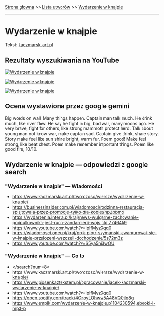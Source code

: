 [Strona głowna](../index.md) >> [Lista utworów](../list.md) >> [Wydarzenie w knajpie](651.md)

---

# Wydarzenie w knajpie

Tekst: [kaczmarski.art.pl](https://www.kaczmarski.art.pl/tworczosc/wiersze/wydarzenie-w-knajpie/)

## Rezultaty wyszukiwania na YouTube

[![Wydarzenie w knajpie](http://img.youtube.com/vi/SKsVpoBis3E/0.jpg)](https://www.youtube.com/watch?v=SKsVpoBis3E "Wydarzenie w knajpie - YouTube")

[![Wydarzenie w knajpie](http://img.youtube.com/vi/bYAJCa7Iajc/0.jpg)](https://www.youtube.com/watch?v=bYAJCa7Iajc "Wydarzenie w knajpie - Jacek Kaczmarski TEKST - YouTube")

[![Wydarzenie w knajpie](http://img.youtube.com/vi/e_JWGEpU-a4/0.jpg)](https://www.youtube.com/watch?v=e_JWGEpU-a4 "Wydarzenie w Knajpie - YouTube")

## Ocena wystawiona przez google gemini

Big words on wall. Many things happen. Captain man talk much. He drink much, like river flow. He say he fight in big, bad war, many moons ago. He very brave, fight for others, like strong mammoth protect herd. Talk about young man not know war, make captain sad. Captain give drink, share story. Story make feel like sun shine bright, warm fur. Poem good! Make feel strong, like beat chest. Poem make remember important things. Poem like good fire, 10/10.


## Wydarzenie w knajpie — odpowiedzi z google search

### "Wydarzenie w knajpie" — Wiadomości

 - <https://www.kaczmarski.art.pl/tworczosc/wiersze/wydarzenie-w-knajpie/>
 - <https://businessinsider.com.pl/wiadomosci/rodzinna-restauracja-splajtowala-przez-promocje-tylko-dla-kobiet/hp2pbmd>
 - <https://wydarzenia.interia.pl/kraj/news-wulgarne-zachowanie-podpulkownika-jest-ruch-zandarmerii-wojs,nId,7746459>
 - <https://www.youtube.com/watch?v=ipIfMyzXqq0>
 - <https://wiadomosci.onet.pl/kraj/pplk-piotr-szymanski-awanturowal-sie-w-knajpie-przelozeni-wszczeli-dochodzenie/5s72m3z>
 - <https://www.youtube.com/watch?v=S5ya5ni3wOU>

### "Wydarzenie w knajpie" — Co to

 - </search?num=8>
 - <https://www.kaczmarski.art.pl/tworczosc/wiersze/wydarzenie-w-knajpie/>
 - <https://www.piosenkaztekstem.pl/opracowanie/jacek-kaczmarski-wydarzenie-w-knajpie/>
 - <https://www.youtube.com/watch?v=ipIfMyzXqq0>
 - <https://open.spotify.com/track/4GnoyLOhww5A48VQOjlq8g>
 - <https://www.empik.com/wydarzenie-w-knajpie,p1104280594,ebooki-i-mp3-p>

